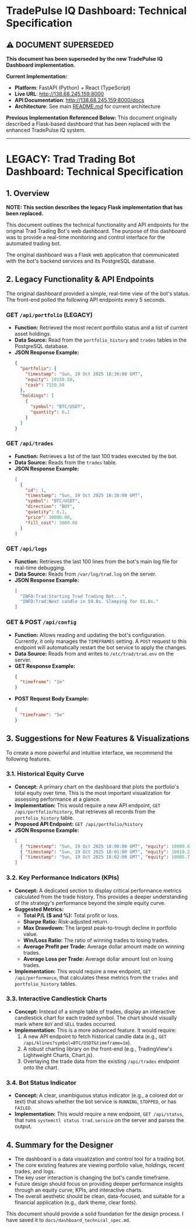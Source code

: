 # TradePulse IQ Dashboard: Technical Specification

## ⚠️ DOCUMENT SUPERSEDED

**This document has been superseded by the new TradePulse IQ Dashboard implementation.**

**Current Implementation:**
- **Platform**: FastAPI (Python) + React (TypeScript)
- **Live URL**: http://138.68.245.159:8000
- **API Documentation**: http://138.68.245.159:8000/docs
- **Architecture**: See main [README.md](../README.md) for current architecture

**Previous Implementation Referenced Below:**
This document originally described a Flask-based dashboard that has been replaced with the enhanced TradePulse IQ system.

---

# LEGACY: Trad Trading Bot Dashboard: Technical Specification

## 1. Overview

**NOTE: This section describes the legacy Flask implementation that has been replaced.**

This document outlines the technical functionality and API endpoints for the original Trad Trading Bot's web dashboard. The purpose of this dashboard was to provide a real-time monitoring and control interface for the automated trading bot.

The original dashboard was a Flask web application that communicated with the bot's backend services and its PostgreSQL database.

## 2. Legacy Functionality & API Endpoints

The original dashboard provided a simple, real-time view of the bot's status. The front-end polled the following API endpoints every 5 seconds.

### **GET `/api/portfolio`** (LEGACY)

-   **Function:** Retrieved the most recent portfolio status and a list of current asset holdings.
-   **Data Source:** Read from the `portfolio_history` and `trades` tables in the PostgreSQL database.
-   **JSON Response Example:**
    ```json
    {
      "portfolio": {
        "timestamp": "Sun, 19 Oct 2025 18:30:00 GMT",
        "equity": 10150.50,
        "cash": 7150.50
      },
      "holdings": [
        {
          "symbol": "BTC/USDT",
          "quantity": 0.1
        }
      ]
    }
    ```

### **GET `/api/trades`**

-   **Function:** Retrieves a list of the last 100 trades executed by the bot.
-   **Data Source:** Reads from the `trades` table.
-   **JSON Response Example:**
    ```json
    [
      {
        "id": 1,
        "timestamp": "Sun, 19 Oct 2025 18:30:00 GMT",
        "symbol": "BTC/USDT",
        "direction": "BUY",
        "quantity": 0.1,
        "price": 30000.00,
        "fill_cost": 3000.00
      }
    ]
    ```

### **GET `/api/logs`**

-   **Function:** Retrieves the last 100 lines from the bot's main log file for real-time debugging.
-   **Data Source:** Reads from `/var/log/trad.log` on the server.
-   **JSON Response Example:**
    ```json
    [
      "INFO:Trad:Starting Trad Trading Bot...",
      "INFO:Trad:Next candle in 59.8s. Sleeping for 61.8s."
    ]
    ```

### **GET & POST `/api/config`**

-   **Function:** Allows reading and updating the bot's configuration. Currently, it only manages the `TIMEFRAMES` setting. A `POST` request to this endpoint will automatically restart the bot service to apply the changes.
-   **Data Source:** Reads from and writes to `/etc/trad/trad.env` on the server.
-   **GET Response Example:**
    ```json
    {
      "timeframe": "1m"
    }
    ```
-   **POST Request Body Example:**
    ```json
    {
      "timeframe": "5m"
    }
    ```

## 3. Suggestions for New Features & Visualizations

To create a more powerful and intuitive interface, we recommend the following features.

### **3.1. Historical Equity Curve**

-   **Concept:** A primary chart on the dashboard that plots the portfolio's total equity over time. This is the most important visualization for assessing performance at a glance.
-   **Implementation:** This would require a new API endpoint, `GET /api/portfolio/history`, that retrieves all records from the `portfolio_history` table.
-   **Proposed API Endpoint:** `GET /api/portfolio/history`
-   **JSON Response Example:**
    ```json
    [
      { "timestamp": "Sun, 19 Oct 2025 18:00:00 GMT", "equity": 10000.00 },
      { "timestamp": "Sun, 19 Oct 2025 18:01:00 GMT", "equity": 10010.25 },
      { "timestamp": "Sun, 19 Oct 2025 18:02:00 GMT", "equity": 10005.75 }
    ]
    ```

### **3.2. Key Performance Indicators (KPIs)**

-   **Concept:** A dedicated section to display critical performance metrics calculated from the trade history. This provides a deeper understanding of the strategy's performance beyond the simple equity curve.
-   **Suggested Metrics:**
    *   **Total P/L ($ and %):** Total profit or loss.
    *   **Sharpe Ratio:** Risk-adjusted return.
    *   **Max Drawdown:** The largest peak-to-trough decline in portfolio value.
    *   **Win/Loss Ratio:** The ratio of winning trades to losing trades.
    *   **Average Profit per Trade:** Average dollar amount made on winning trades.
    *   **Average Loss per Trade:** Average dollar amount lost on losing trades.
-   **Implementation:** This would require a new endpoint, `GET /api/performance`, that calculates these metrics from the `trades` and `portfolio_history` tables.

### **3.3. Interactive Candlestick Charts**

-   **Concept:** Instead of a simple table of trades, display an interactive candlestick chart for each traded symbol. The chart should visually mark where `BUY` and `SELL` trades occurred.
-   **Implementation:** This is a more advanced feature. It would require:
    1.  A new API endpoint to fetch historical candle data (e.g., `GET /api/klines?symbol=BTC/USDT&timeframe=1m`).
    2.  A robust charting library on the front-end (e.g., TradingView's Lightweight Charts, Chart.js).
    3.  Overlaying the trade data from the existing `/api/trades` endpoint onto the chart.

### **3.4. Bot Status Indicator**

-   **Concept:** A clear, unambiguous status indicator (e.g., a colored dot or text) that shows whether the bot service is `RUNNING`, `STOPPED`, or has `FAILED`.
-   **Implementation:** This would require a new endpoint, `GET /api/status`, that runs `systemctl status trad.service` on the server and parses the output.

## 4. Summary for the Designer

-   The dashboard is a data visualization and control tool for a trading bot.
-   The core existing features are viewing portfolio value, holdings, recent trades, and logs.
-   The key user interaction is changing the bot's candle timeframe.
-   Future design should focus on providing deeper performance insights through an equity curve, KPIs, and interactive charts.
-   The overall aesthetic should be clean, data-focused, and suitable for a financial application (e.g., dark theme, clear fonts).

This document should provide a solid foundation for the design process. I have saved it to `docs/dashboard_technical_spec.md`.
